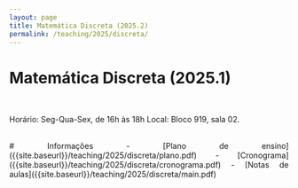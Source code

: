 ```yaml
---
layout: page
title: Matemática Discreta (2025.2)
permalink: /teaching/2025/discreta/
---
```

<style>
body {text-align: justify}
</style>

# Matemática Discreta (2025.1)

<br>
<p>Horário: Seg-Qua-Sex, de 16h às 18h
Local: Bloco 919, sala 02.</p>

<br>
# Informações
- [Plano de ensino]({{site.baseurl}}/teaching/2025/discreta/plano.pdf)
- [Cronograma]({{site.baseurl}}/teaching/2025/discreta/cronograma.pdf)
- [Notas de aulas]({{site.baseurl}}/teaching/2025/discreta/main.pdf)
